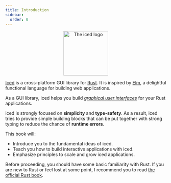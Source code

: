 ```yaml
---
title: Introduction
sidebar:
  order: 0
---
```


<div align="center">
  <img alt="The iced logo" src="/iced-docs/resources/logo.svg" width="140">
</div>

[Iced] is a cross-platform GUI library for [Rust]. It is inspired by [Elm], a delightful functional language for building web applications.

As a GUI library, iced helps you build *[graphical user interfaces]* for your Rust applications.

iced is strongly focused on **simplicity** and **type-safety**. As a result, iced tries to provide simple building blocks that can be put together with strong typing to reduce the chance of **runtime errors**.

This book will:

- Introduce you to the fundamental ideas of iced.
- Teach you how to build interactive applications with iced.
- Emphasize principles to scale and grow iced applications.

Before proceeding, you should have some basic familiarity with Rust. If you are new to Rust or feel lost at some point, I recommend you to read [the official Rust book].

[iced]: https://iced.rs
[Rust]: https://rust-lang.org
[Elm]: https://elm-lang.org
[graphical user interfaces]: https://en.wikipedia.org/wiki/Graphical_user_interface
[the official Rust book]: https://doc.rust-lang.org/book/